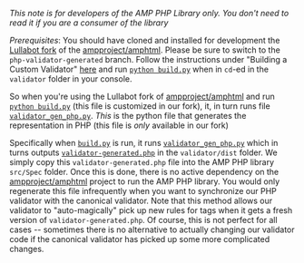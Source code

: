 _This note is for developers of the AMP PHP Library only. You don't need to read it if you are a consumer of the library_

_Prerequisites_: You should have cloned and installed for development the [Lullabot fork](https://github.com/Lullabot/amphtml) of the [ampproject/amphtml](https://github.com/ampproject/amphtml). Please be sure to switch to the `php-validator-generated` branch. Follow the instructions under "Building a Custom Validator" [here](https://github.com/Lullabot/amphtml/tree/php-validator-generated/validator) and run [`python build.py`](https://github.com/Lullabot/amphtml/blob/php-validator-generated/validator/build.py) when in `cd`-ed in the `validator` folder in your console.

So when you're using the Lullabot fork of [ampproject/amphtml](https://github.com/ampproject/amphtml) and run [`python build.py`](https://github.com/Lullabot/amphtml/blob/php-validator-generated/validator/build.py) (this file is customized in our fork), it, in turn runs file [`validator_gen_php.py`](https://github.com/Lullabot/amphtml/blob/php-validator-generated/validator/validator_gen_php.py). _This_ is the python file that generates the representation in PHP (this file is _only_ available in our fork)

Specifically when [`build.py`](https://github.com/Lullabot/amphtml/blob/php-validator-generated/validator/build.py) is run, it runs [`validator_gen_php.py`](https://github.com/Lullabot/amphtml/blob/php-validator-generated/validator/validator_gen_php.py) which in turns outputs [`validator-generated.php`](https://github.com/Lullabot/amphtml/blob/php-validator-generated/validator/validator_gen_php.py) in the `validator/dist` folder. We simply copy this `validator-generated.php` file into the AMP PHP library `src/Spec` folder. Once this is done, there is no active dependency on the [ampproject/amphtml](https://github.com/ampproject/amphtml) project to run the AMP PHP library. You would only regenerate this file infrequently when you want to synchronize our PHP validator with the canonical validator. Note that this method allows our validator to "auto-magically" pick up new rules for tags when it gets a fresh version of `validator-generated.php`. Of course, this is not perfect for all cases -- sometimes there is no alternative to actually changing our validator code if the canonical validator has picked up some more complicated changes.
